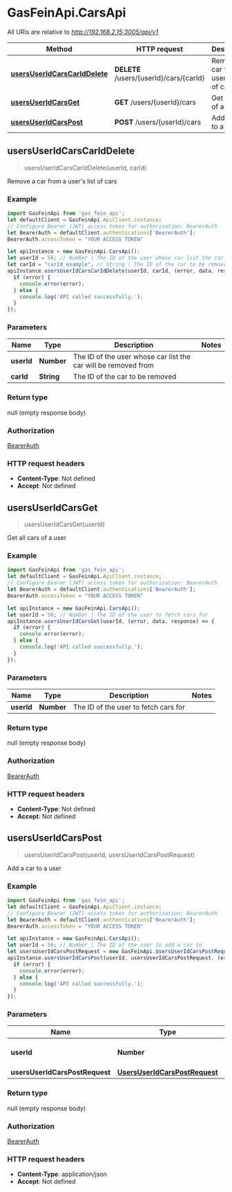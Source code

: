 # GasFeinApi.CarsApi

All URIs are relative to *http://192.168.2.15:3005/api/v1*

Method | HTTP request | Description
------------- | ------------- | -------------
[**usersUserIdCarsCarIdDelete**](CarsApi.md#usersUserIdCarsCarIdDelete) | **DELETE** /users/{userId}/cars/{carId} | Remove a car from a user&#39;s list of cars
[**usersUserIdCarsGet**](CarsApi.md#usersUserIdCarsGet) | **GET** /users/{userId}/cars | Get all cars of a user
[**usersUserIdCarsPost**](CarsApi.md#usersUserIdCarsPost) | **POST** /users/{userId}/cars | Add a car to a user



## usersUserIdCarsCarIdDelete

> usersUserIdCarsCarIdDelete(userId, carId)

Remove a car from a user&#39;s list of cars

### Example

```javascript
import GasFeinApi from 'gas_fein_api';
let defaultClient = GasFeinApi.ApiClient.instance;
// Configure Bearer (JWT) access token for authorization: BearerAuth
let BearerAuth = defaultClient.authentications['BearerAuth'];
BearerAuth.accessToken = "YOUR ACCESS TOKEN"

let apiInstance = new GasFeinApi.CarsApi();
let userId = 56; // Number | The ID of the user whose car list the car will be removed from
let carId = "carId_example"; // String | The ID of the car to be removed
apiInstance.usersUserIdCarsCarIdDelete(userId, carId, (error, data, response) => {
  if (error) {
    console.error(error);
  } else {
    console.log('API called successfully.');
  }
});
```

### Parameters


Name | Type | Description  | Notes
------------- | ------------- | ------------- | -------------
 **userId** | **Number**| The ID of the user whose car list the car will be removed from | 
 **carId** | **String**| The ID of the car to be removed | 

### Return type

null (empty response body)

### Authorization

[BearerAuth](../README.md#BearerAuth)

### HTTP request headers

- **Content-Type**: Not defined
- **Accept**: Not defined


## usersUserIdCarsGet

> usersUserIdCarsGet(userId)

Get all cars of a user

### Example

```javascript
import GasFeinApi from 'gas_fein_api';
let defaultClient = GasFeinApi.ApiClient.instance;
// Configure Bearer (JWT) access token for authorization: BearerAuth
let BearerAuth = defaultClient.authentications['BearerAuth'];
BearerAuth.accessToken = "YOUR ACCESS TOKEN"

let apiInstance = new GasFeinApi.CarsApi();
let userId = 56; // Number | The ID of the user to fetch cars for
apiInstance.usersUserIdCarsGet(userId, (error, data, response) => {
  if (error) {
    console.error(error);
  } else {
    console.log('API called successfully.');
  }
});
```

### Parameters


Name | Type | Description  | Notes
------------- | ------------- | ------------- | -------------
 **userId** | **Number**| The ID of the user to fetch cars for | 

### Return type

null (empty response body)

### Authorization

[BearerAuth](../README.md#BearerAuth)

### HTTP request headers

- **Content-Type**: Not defined
- **Accept**: Not defined


## usersUserIdCarsPost

> usersUserIdCarsPost(userId, usersUserIdCarsPostRequest)

Add a car to a user

### Example

```javascript
import GasFeinApi from 'gas_fein_api';
let defaultClient = GasFeinApi.ApiClient.instance;
// Configure Bearer (JWT) access token for authorization: BearerAuth
let BearerAuth = defaultClient.authentications['BearerAuth'];
BearerAuth.accessToken = "YOUR ACCESS TOKEN"

let apiInstance = new GasFeinApi.CarsApi();
let userId = 56; // Number | The ID of the user to add a car to
let usersUserIdCarsPostRequest = new GasFeinApi.UsersUserIdCarsPostRequest(); // UsersUserIdCarsPostRequest | 
apiInstance.usersUserIdCarsPost(userId, usersUserIdCarsPostRequest, (error, data, response) => {
  if (error) {
    console.error(error);
  } else {
    console.log('API called successfully.');
  }
});
```

### Parameters


Name | Type | Description  | Notes
------------- | ------------- | ------------- | -------------
 **userId** | **Number**| The ID of the user to add a car to | 
 **usersUserIdCarsPostRequest** | [**UsersUserIdCarsPostRequest**](UsersUserIdCarsPostRequest.md)|  | 

### Return type

null (empty response body)

### Authorization

[BearerAuth](../README.md#BearerAuth)

### HTTP request headers

- **Content-Type**: application/json
- **Accept**: Not defined

